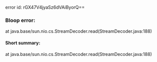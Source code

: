 error id: rGX47V4jyaSz6dVAiByorQ==
### Bloop error:

at java.base/sun.nio.cs.StreamDecoder.read(StreamDecoder.java:188)
#### Short summary: 

at java.base/sun.nio.cs.StreamDecoder.read(StreamDecoder.java:188)